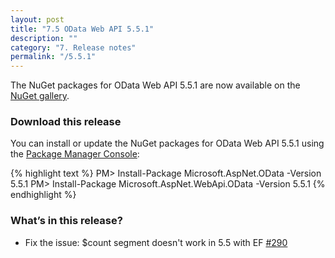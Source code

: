```yaml
---
layout: post
title: "7.5 OData Web API 5.5.1"
description: ""
category: "7. Release notes"
permalink: "/5.5.1"
---
```

The NuGet packages for OData Web API 5.5.1 are now available on the [NuGet gallery](https://www.nuget.org/).

### Download this release
You can install or update the NuGet packages for OData Web API 5.5.1 using the [Package Manager Console](http://docs.nuget.org/docs/start-here/using-the-package-manager-console):

{% highlight text %}
PM> Install-Package Microsoft.AspNet.OData -Version 5.5.1
PM> Install-Package Microsoft.AspNet.WebApi.OData -Version 5.5.1
{% endhighlight %}

### What’s in this release?
* Fix the issue: $count segment doesn't work in 5.5 with EF [#290](https://github.com/OData/WebApi/issues/290)
